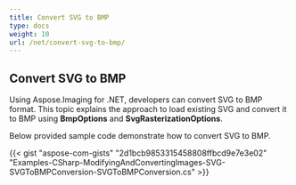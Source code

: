 ```yaml
---
title: Convert SVG to BMP
type: docs
weight: 10
url: /net/convert-svg-to-bmp/
---
```


## **Convert SVG to BMP**
Using Aspose.Imaging for .NET, developers can convert SVG to BMP format. This topic explains the approach to load existing SVG and convert it to BMP using **BmpOptions** and **SvgRasterizationOptions**.

Below provided sample code demonstrate how to convert SVG to BMP.

{{< gist "aspose-com-gists" "2d1bcb9853315458808ffbcd9e7e3e02" "Examples-CSharp-ModifyingAndConvertingImages-SVG-SVGToBMPConversion-SVGToBMPConversion.cs" >}}
